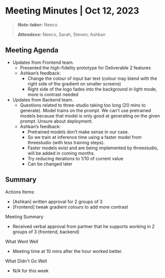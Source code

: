 # Meeting Minutes | Oct 12, 2023

>_**Note-taker:**_ Neeco
>
>_**Attendees:**_ Neeco, Sarah, Steven; Ashkan

## Meeting Agenda
- Updates from Frontend team. 
  - Presented the high-fidelity prototype for Deliverable 2 features
  - Ashkan’s feedback:
    - Change the colour of input bar text (colour may blend with the right side of the gradient on smaller screens)
    - Right side of the logo fades into the background in light mode, more is contrast needed
- Updates from Backend team. 
  - Questions related to three-studio taking too long (20 mins to generate). Model trains on the prompt. We can’t use pretrained models because that model is only good at generating on the given prompt. Unsure about deployment.
  - Ashkan’s feedback:
    - Pretrained models don’t make sense in our case.
    - So we train at inference time using a faster model from threestudio (with less training steps).
    - Faster models exist and are being implemented by threestudio, will be added in coming months. 
    - Try reducing iterations to 1/10 of current value
    - Can be changed later

## Summary
Actions Items:
- \[Ashkan] written approval for 2 groups of 3
- \[Frontend] tweak gradient colours to add more contrast


Meeting Summary
- Received verbal approval from partner that he supports working in 2 groups of 3 (frontend, backend)

What Went Well
- Meeting time at 10 mins after the hour worked better.

What Didn't Go Well
- N/A for this week

